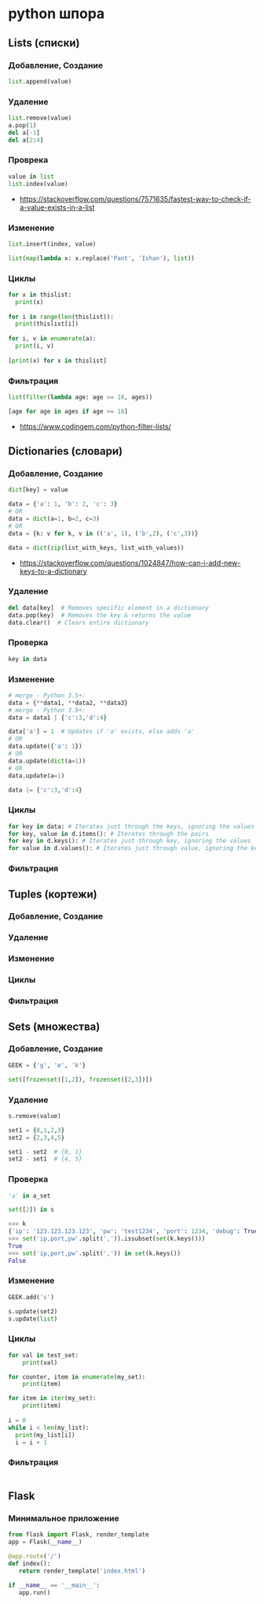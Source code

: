 # python шпора

## Lists (списки)

### Добавление, Создание

```python
list.append(value)
```

### Удаление

```python
list.remove(value)
a.pop(1)
del a[-1]
del a[2:4]
```

### Проврека

```python
value in list
list.index(value)
```

- https://stackoverflow.com/questions/7571635/fastest-way-to-check-if-a-value-exists-in-a-list

### Изменение

```python
list.insert(index, value)

list(map(lambda x: x.replace('Pant', 'Ishan'), list))
```

### Циклы

```python
for x in thislist:
  print(x)
 
for i in range(len(thislist)):
  print(thislist[i])
  
for i, v in enumerate(a):
  print(i, v)
  
[print(x) for x in thislist]
```

### Фильтрация

```python
list(filter(lambda age: age >= 18, ages))

[age for age in ages if age >= 18]
```

- https://www.codingem.com/python-filter-lists/

## Dictionaries (словари)

### Добавление, Создание

```python
dict[key] = value

data = {'a': 1, 'b': 2, 'c': 3}
# OR
data = dict(a=1, b=2, c=3)
# OR
data = {k: v for k, v in (('a', 1), ('b',2), ('c',3))}

data = dict(zip(list_with_keys, list_with_values))
```

- https://stackoverflow.com/questions/1024847/how-can-i-add-new-keys-to-a-dictionary

### Удаление

```python
del data[key]  # Removes specific element in a dictionary
data.pop(key)  # Removes the key & returns the value
data.clear()  # Clears entire dictionary
```

### Проверка

```python
key in data
```

### Изменение

```python
# merge - Python 3.5+:
data = {**data1, **data2, **data3}
# merge - Python 3.9+:
data = data1 | {'c':3,'d':4}

data['a'] = 1  # Updates if 'a' exists, else adds 'a'
# OR
data.update({'a': 1})
# OR
data.update(dict(a=1))
# OR
data.update(a=1)

data |= {'c':3,'d':4}
```

### Циклы

```python
for key in data: # Iterates just through the keys, ignoring the values
for key, value in d.items(): # Iterates through the pairs
for key in d.keys(): # Iterates just through key, ignoring the values
for value in d.values(): # Iterates just through value, ignoring the keys
```

### Фильтрация

## Tuples (кортежи)

### Добавление, Создание
### Удаление
### Изменение
### Циклы
### Фильтрация

## Sets (множества)

### Добавление, Создание

```python
GEEK = {'g', 'e', 'k'}

set([frozenset([1,2]), frozenset([2,3])])
```

### Удаление

```python
s.remove(value)

set1 = {0,1,2,3}
set2 = {2,3,4,5}

set1 - set2  # {0, 1}
set2 - set1  # {4, 5}
```

### Проверка

```python
'a' in a_set

set([2]) in s

>>> k
{'ip': '123.123.123.123', 'pw': 'test1234', 'port': 1234, 'debug': True}
>>> set('ip,port,pw'.split(',')).issubset(set(k.keys()))
True
>>> set('ip,port,pw'.split(',')) in set(k.keys())
False
```

### Изменение

```python
GEEK.add('s')

s.update(set2)
s.update(list)
```

### Циклы

```python
for val in test_set:
    print(val)

for counter, item in enumerate(my_set):
    print(item)

for item in iter(my_set):
    print(item)
    
i = 0
while i < len(my_list):
  print(my_list[i])
  i = i + 1
```

### Фильтрация

```python

```

## Flask

### Минимальное приложение

```python
from flask import Flask, render_template
app = Flask(__name__)

@app.route('/')
def index():
   return render_template('index.html')

if __name__ == '__main__':
   app.run()
```
